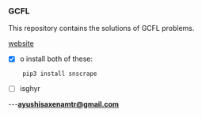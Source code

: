 ### GCFL
 This repository contains the solutions of GCFL problems.
 
[website](https://www.hackerrank.com)
 
- [x] o install both of these:
```
    pip3 install snscrape
```
- [ ] isghyr
 
 
 
 ---**ayushisaxenamtr@gmail.com**
